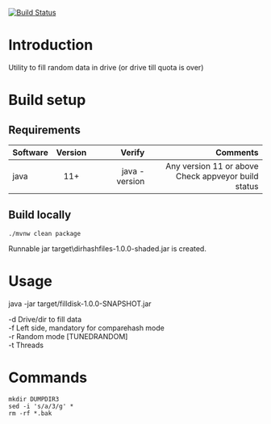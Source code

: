 [![Build Status](https://ci.appveyor.com/api/projects/status/github/jibijose/filldisk?branch=master&svg=true)](https://ci.appveyor.com/project/jibijose/filldisk)

# Introduction
Utility to fill random data in drive (or drive till quota is over)

# Build setup

## Requirements
| Software      | Version |        Verify |                                                Comments |
|---------------|:-------:|--------------:|--------------------------------------------------------:|
| java          |   11+   | java -version | Any version 11 or above<br/>Check appveyor build status |

## Build locally
```
./mvnw clean package
```
Runnable jar target\dirhashfiles-1.0.0-shaded.jar is created.

# Usage
java -jar target/filldisk-1.0.0-SNAPSHOT.jar

-d <arg>    Drive/dir to fill data   
-f <arg>    Left side, mandatory for comparehash mode  
-r <arg>    Random mode [TUNEDRANDOM]  
-t <arg>    Threads   

# Commands   
```
mkdir DUMPDIR3   
sed -i 's/a/3/g' *   
rm -rf *.bak   
```